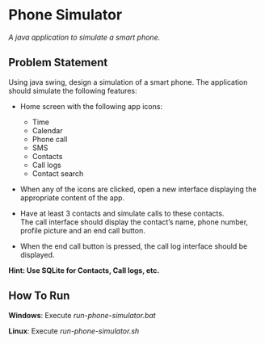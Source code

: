 # Phone Simulator
*A java application to simulate a smart phone.*

## Problem Statement
Using java swing, design a simulation of a smart phone. The application should simulate the following features:

+ Home screen with the following app icons: 
  - Time
  - Calendar
  - Phone call
  - SMS
  - Contacts
  - Call logs
  - Contact search 

+ When any of the icons are clicked, open a new interface displaying the appropriate content of the app.

+ Have at least 3 contacts and simulate calls to these contacts.<br>
The call interface should display the contact’s name, phone number, profile picture and an end call button.

+ When the end call button is pressed, the call log interface should be displayed. 

**Hint: Use SQLite for Contacts, Call logs, etc.**


## How To Run
**Windows**: Execute *run-phone-simulator.bat*

**Linux**: Execute *run-phone-simulator.sh*
